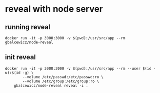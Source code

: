 # reveal with node server

## running reveal
```
docker run -it -p 3000:3000 -v $(pwd):/usr/src/app --rm gbalcewicz/node-reveal
```

## init reveal
```
docker run -it -p 3000:3000 -v $(pwd):/usr/src/app --rm --user $(id -u):$(id -g) \
        --volume /etc/passwd:/etc/passwd:ro \
        --volume /etc/group:/etc/group:ro \
	gbalcewicz/node-reveal reveal -i .
```
